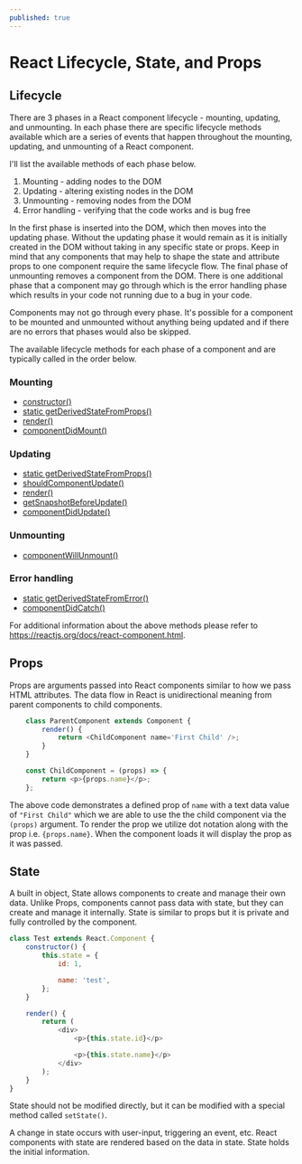 ```yaml
---
published: true
---
```

# React Lifecycle, State, and Props

## Lifecycle

There are 3 phases in a React component lifecycle - mounting, updating, and unmounting. In each phase there are specific lifecycle methods available which are a series of events that happen throughout the mounting, updating, and unmounting of a React component.

I'll list the available methods of each phase below.

1.  Mounting - adding nodes to the DOM
2.  Updating - altering existing nodes in the DOM
3.  Unmounting - removing nodes from the DOM
4.  Error handling - verifying that the code works and is bug free

In the first phase is inserted into the DOM, which then moves into the updating phase. Without the updating phase it would remain as it is initially created in the DOM without taking in any specific state or props. Keep in mind that any components that may help to shape the state and attribute props to one component require the same lifecycle flow. The final phase of unmounting removes a component from the DOM. There is one additional phase that a component may go through which is the error handling phase which results in your code not running due to a bug in your code.

Components may not go through every phase. It's possible for a component to be mounted and unmounted without anything being updated and if there are no errors that phases would also be skipped.

The available lifecycle methods for each phase of a component and are typically called in the order below.

### Mounting

- [constructor()](https://reactjs.org/docs/react-component.html#constructor)
- [static getDerivedStateFromProps()](https://reactjs.org/docs/react-component.html#static-getderivedstatefromprops)
- [render()](https://reactjs.org/docs/react-component.html#render)
- [componentDidMount()](https://reactjs.org/docs/react-component.html#componentdidmount)

### Updating

- [static getDerivedStateFromProps()](https://reactjs.org/docs/react-component.html#static-getderivedstatefromprops)
- [shouldComponentUpdate()](https://reactjs.org/docs/react-component.html#shouldcomponentupdate)
- [render()](https://reactjs.org/docs/react-component.html#render)
- [getSnapshotBeforeUpdate()](https://reactjs.org/docs/react-component.html#getsnapshotbeforeupdate)
- [componentDidUpdate()](https://reactjs.org/docs/react-component.html#componentdidupdate)

### Unmounting

- [componentWillUnmount()](https://reactjs.org/docs/react-component.html#componentwillunmount)

### Error handling

- [static getDerivedStateFromError()](https://reactjs.org/docs/react-component.html#static-getderivedstatefromerror)
- [componentDidCatch()](https://reactjs.org/docs/react-component.html#componentdidcatch)

For additional information about the above methods please refer to <https://reactjs.org/docs/react-component.html>.

## Props

Props are arguments passed into React components similar to how we pass HTML attributes. The data flow in React is unidirectional meaning from parent components to child components.

```javascript
	class ParentComponent extends Component {
		render() {
			return <ChildComponent name='First Child' />;
		}
	}
```

```javascript
	const ChildComponent = (props) => {
		return <p>{props.name}</p>;
	};
```
The above code demonstrates a defined prop of `name` with a text data value of `"First Child"` which we are able to use the the child component via the `(props)` argument. To render the prop we utilize dot notation along with the prop i.e. `{props.name}`. When the component loads it will display the prop as it was passed.

## State

A built in object, State allows components to create and manage their own data. Unlike Props, components cannot pass data with state, but they can create and manage it internally. State is similar to props but it is private and fully controlled by the component.

```javascript
class Test extends React.Component {
	constructor() {
		this.state = {
			id: 1,

			name: 'test',
		};
	}

	render() {
		return (
			<div>
				<p>{this.state.id}</p>

				<p>{this.state.name}</p>
			</div>
		);
	}
}
```
State should not be modified directly, but it can be modified with a special method called `setState()`.

A change in state occurs with user-input, triggering an event, etc. React components with state are rendered based on the data in state. State holds the initial information.
